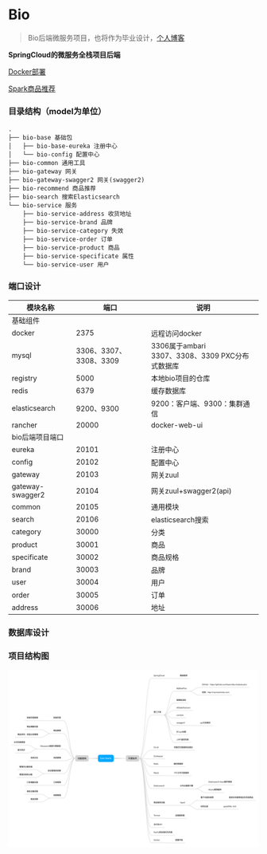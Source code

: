 # Bio

> Bio后端微服务项目，也将作为毕业设计，[个人博客](www.blzcat.cn)

**SpringCloud的微服务全栈项目后端**

<u>Docker部署</u>

<u>Spark商品推荐</u>

### 目录结构（model为单位）

```
.
├── bio-base 基础包
│   ├── bio-base-eureka 注册中心
│   └── bio-config 配置中心
├── bio-common 通用工具
├── bio-gateway 网关
├── bio-gateway-swagger2 网关(swagger2)
├── bio-recommend 商品推荐
├── bio-search 搜索Elasticsearch
└── bio-service 服务
    ├── bio-service-address 收货地址
    ├── bio-service-brand 品牌
    ├── bio-service-category 失效
    ├── bio-service-order 订单
    ├── bio-service-product 商品
    ├── bio-service-specificate 属性
    └── bio-service-user 用户
```

### 端口设计

 模块名称         | 端口                   | 说明                                               |
 ---------------- | ---------------------- | -------------------------------------------------- |
 基础组件         |                        |                                                    |
 docker           | 2375                   | 远程访问docker                                     |
 mysql            | 3306、3307、3308、3309 | 3306属于ambari<br>3307、3308、3309 PXC分布式数据库 |
 registry         | 5000                   | 本地bio项目的仓库                                  |
 redis            | 6379                   | 缓存数据库                                         |
 elasticsearch    | 9200、9300             | 9200：客户端、9300：集群通信                       |
 rancher          | 20000                  | docker-web-ui                                      |
 bio后端项目端口  |                        |                                                    |
 eureka           | 20101                  | 注册中心                                           |
 config           | 20102                  | 配置中心                                           |
 gateway          | 20103                  | 网关zuul                                           |
 gateway-swagger2 | 20104                  | 网关zuul+swagger2(api)                             |
 common           | 20105                  | 通用模块                                           |
 search           | 20106                  | elasticsearch搜索                                  |
 category         | 30000                  | 分类                                               |
 product          | 30001                  | 商品                                               |
 specificate      | 30002                  | 商品规格                                           |
 brand            | 30003                  | 品牌                                               |
 user             | 30004                  | 用户                                               |
 order            | 30005                  | 订单                                               |
 address          | 30006                  | 地址                                               |

### 数据库设计

### 项目结构图

![](bio-back.png)
